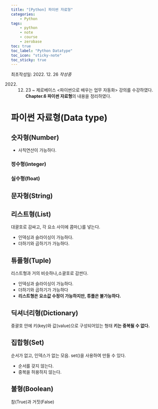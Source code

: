```yaml
---
title: "[Python] 파이썬 자료형"
categories:
    - Python
tags:
    - python
    - note
    - course
    - zerobase
toc: true
toc_label: "Python Datatype"
toc_icon: "sticky-note"
toc_sticky: true
---
```


최초작성일: 2022. 12. 26
*작성중*

2022. 12. 23 ~
제로베이스 <파이썬으로 배우는 업무 자동화> 강의를 수강하였다.
**Chapter.6 파이썬 자료형**의 내용을 정리하였다.

# 파이썬 자료형(Data type)

## 숫자형(Number)
* 사칙연산이 가능하다.

### 정수형(integer)

### 실수형(float)

## 문자형(String)


## 리스트형(List)
대괄호로 감싸고, 각 요소 사이에 콤마(,)를 넣는다.
* 인덱싱과 슬라이싱이 가능하다.
* 더하기와 곱하기가 가능하다.

## 튜플형(Tuple)
리스트형과 거의 비슷하나,소괄호로 감싼다.
* 인덱싱과 슬라이싱이 가능하다.
* 더하기와 곱하기가 가능하다
* **리스트형은 요소값 수정이 가능하지만, 튜플은 불가능하다.**

## 딕셔너리형(Dictionary)
중괄호 안에 키(key)와 값(value)으로 구성되어있는 형태
**키는 중복될 수 없다.**

## 집합형(Set)
순서가 없고, 인덱스가 없는 모음.
set()을 사용하여 만들 수 있다.
* 순서를 갖지 않는다.
* 중복을 허용하지 않는다.

## 불형(Boolean)
참(True)과 거짓(False)

